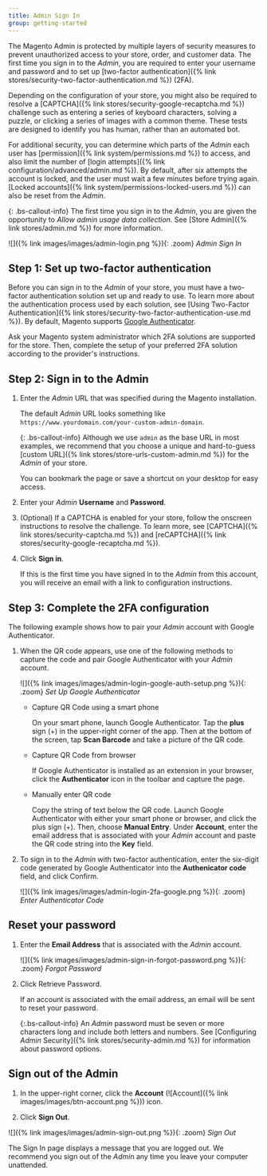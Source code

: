 ```yaml
---
title: Admin Sign In
group: getting-started
---
```


The Magento Admin is protected by multiple layers of security measures to prevent unauthorized access to your store, order, and customer data. The first time you sign in to the _Admin_, you are required to enter your username and password and to set up [two-factor authentication]({% link stores/security-two-factor-authentication.md %}) (2FA).

Depending on the configuration of your store, you might also be required to resolve a [CAPTCHA]({% link stores/security-google-recaptcha.md %}) challenge such as entering a series of keyboard characters, solving a puzzle, or clicking a series of images with a common theme. These tests are designed to identify you has human, rather than an automated bot.

For additional security, you can determine which parts of the _Admin_ each user has [permission]({% link system/permissions.md %}) to access, and also limit the number of [login attempts]({% link configuration/advanced/admin.md %}). By default, after six attempts the account is locked, and the user must wait a few minutes before trying again. [Locked accounts]({% link system/permissions-locked-users.md %}) can also be reset from the _Admin_.

{: .bs-callout-info}
The first time you sign in to the _Admin_, you are given the opportunity to _Allow admin usage data collection_. See [Store Admin]({% link stores/admin.md %}) for more information.

![]({% link images/images/admin-login.png %}){: .zoom}
_Admin Sign In_

## Step 1: Set up two-factor authentication

Before you can sign in to the _Admin_ of your store, you must have a two-factor authentication solution set up and ready to use. To learn more about the authentication process used by each solution, see [Using Two-Factor Authentication]({% link stores/security-two-factor-authentication-use.md %}). By default, Magento supports [Google Authenticator][1].

Ask your Magento system administrator which 2FA solutions are supported for the store. Then, complete the setup of your preferred 2FA solution according to the provider's instructions.

## Step 2: Sign in to the Admin

1. Enter the _Admin_ URL that was specified during the Magento installation.

   The default _Admin_ URL looks something like `https://www.yourdomain.com/your-custom-admin-domain`.

   {: .bs-callout-info}
   Although we use `admin` as the base URL in most examples, we recommend that you choose a unique and hard-to-guess [custom URL]({% link stores/store-urls-custom-admin.md %}) for the _Admin_ of your store.

   You can bookmark the page or save a shortcut on your desktop for easy access.

1. Enter your _Admin_ **Username** and **Password**.

1. (Optional) If a CAPTCHA is enabled for your store, follow the onscreen instructions to resolve the challenge. To learn more, see [CAPTCHA]({% link stores/security-captcha.md %}) and [reCAPTCHA]({% link stores/security-google-recaptcha.md %}).

1. Click **Sign in**.

   If this is the first time you have signed in to the _Admin_ from this account, you will receive an email with a link to configuration instructions.

## Step 3: Complete the 2FA configuration

The following example shows how to pair your _Admin_ account with Google Authenticator.

1. When the QR code appears, use one of the following methods to capture the code and pair Google Authenticator with your _Admin_ account.

   ![]({% link images/images/admin-login-google-auth-setup.png %}){: .zoom}
   _Set Up Google Authenticator_

   - Capture QR Code using a smart phone

      On your smart phone, launch Google Authenticator. Tap the **plus** sign (+) in the upper-right corner of the app. Then at the bottom of the screen, tap **Scan Barcode** and take a picture of the QR code.

   - Capture QR Code from browser

      If Google Authenticator is installed as an extension in your browser, click the **Authenticator** icon in the toolbar and capture the page.

   - Manually enter QR code

      Copy the string of text below the QR code. Launch Google Authenticator with either your smart phone or browser, and click the plus sign (+). Then, choose **Manual Entry**. Under **Account**, enter the email address that is associated with your _Admin_ account and paste the QR code string into the **Key** field.

1. To sign in to the _Admin_ with two-factor authentication, enter the six-digit code generated by Google Authenticator into the **Authenicator code** field, and click <span class="btn">Confirm</span>.

   ![]({% link images/images/admin-login-2fa-google.png %}){: .zoom}
   _Enter Authenticator Code_

## Reset your password

1. Enter the **Email Address** that is associated with the _Admin_ account.

   ![]({% link images/images/admin-sign-in-forgot-password.png %}){: .zoom}
   _Forgot Password_

1. Click <span class="btn">Retrieve Password</span>.

   If an account is associated with the email address, an email will be sent to reset your password.

   {:.bs-callout-info}
   An _Admin_ password must be seven or more characters long and include both letters and numbers. See [Configuring _Admin_ Security]({% link stores/security-admin.md %}) for information about password options.

## Sign out of the Admin

1. In the upper-right corner, click the **Account** (![Account]({% link images/images/btn-account.png %})) icon.

1. Click **Sign Out**.

![]({% link images/images/admin-sign-out.png %}){: .zoom}
_Sign Out_

The Sign In page displays a message that you are logged out. We recommend you sign out of the _Admin_ any time you leave your computer unattended.

[1]: https://play.google.com/store/apps/details?id=com.google.android.apps.authenticator2&hl=en_US
